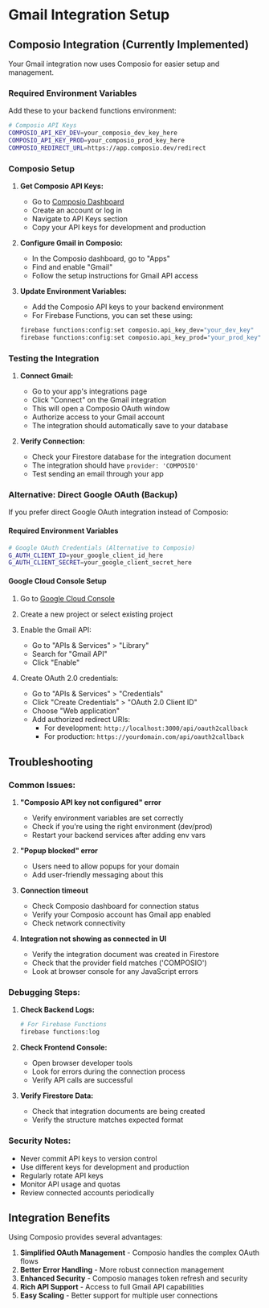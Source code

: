 # Gmail Integration Setup

## Composio Integration (Currently Implemented)

Your Gmail integration now uses Composio for easier setup and management.

### Required Environment Variables

Add these to your backend functions environment:

```bash
# Composio API Keys
COMPOSIO_API_KEY_DEV=your_composio_dev_key_here
COMPOSIO_API_KEY_PROD=your_composio_prod_key_here
COMPOSIO_REDIRECT_URL=https://app.composio.dev/redirect
```

### Composio Setup

1. **Get Composio API Keys:**
   - Go to [Composio Dashboard](https://app.composio.dev/)
   - Create an account or log in
   - Navigate to API Keys section
   - Copy your API keys for development and production

2. **Configure Gmail in Composio:**
   - In the Composio dashboard, go to "Apps"
   - Find and enable "Gmail"
   - Follow the setup instructions for Gmail API access

3. **Update Environment Variables:**
   - Add the Composio API keys to your backend environment
   - For Firebase Functions, you can set these using:
   ```bash
   firebase functions:config:set composio.api_key_dev="your_dev_key"
   firebase functions:config:set composio.api_key_prod="your_prod_key"
   ```

### Testing the Integration

1. **Connect Gmail:**
   - Go to your app's integrations page
   - Click "Connect" on the Gmail integration
   - This will open a Composio OAuth window
   - Authorize access to your Gmail account
   - The integration should automatically save to your database

2. **Verify Connection:**
   - Check your Firestore database for the integration document
   - The integration should have `provider: 'COMPOSIO'`
   - Test sending an email through your app

### Alternative: Direct Google OAuth (Backup)

If you prefer direct Google OAuth integration instead of Composio:

#### Required Environment Variables
```bash
# Google OAuth Credentials (Alternative to Composio)
G_AUTH_CLIENT_ID=your_google_client_id_here
G_AUTH_CLIENT_SECRET=your_google_client_secret_here
```

#### Google Cloud Console Setup

1. Go to [Google Cloud Console](https://console.cloud.google.com/)
2. Create a new project or select existing project
3. Enable the Gmail API:
   - Go to "APIs & Services" > "Library"
   - Search for "Gmail API"
   - Click "Enable"

4. Create OAuth 2.0 credentials:
   - Go to "APIs & Services" > "Credentials"
   - Click "Create Credentials" > "OAuth 2.0 Client ID"
   - Choose "Web application"
   - Add authorized redirect URIs:
     - For development: `http://localhost:3000/api/oauth2callback`
     - For production: `https://yourdomain.com/api/oauth2callback`

## Troubleshooting

### Common Issues:

1. **"Composio API key not configured" error**
   - Verify environment variables are set correctly
   - Check if you're using the right environment (dev/prod)
   - Restart your backend services after adding env vars

2. **"Popup blocked" error**
   - Users need to allow popups for your domain
   - Add user-friendly messaging about this

3. **Connection timeout**
   - Check Composio dashboard for connection status
   - Verify your Composio account has Gmail app enabled
   - Check network connectivity

4. **Integration not showing as connected in UI**
   - Verify the integration document was created in Firestore
   - Check that the provider field matches ('COMPOSIO')
   - Look at browser console for any JavaScript errors

### Debugging Steps:

1. **Check Backend Logs:**
   ```bash
   # For Firebase Functions
   firebase functions:log
   ```

2. **Check Frontend Console:**
   - Open browser developer tools
   - Look for errors during the connection process
   - Verify API calls are successful

3. **Verify Firestore Data:**
   - Check that integration documents are being created
   - Verify the structure matches expected format

### Security Notes:

- Never commit API keys to version control
- Use different keys for development and production
- Regularly rotate API keys
- Monitor API usage and quotas
- Review connected accounts periodically

## Integration Benefits

Using Composio provides several advantages:

1. **Simplified OAuth Management** - Composio handles the complex OAuth flows
2. **Better Error Handling** - More robust connection management
3. **Enhanced Security** - Composio manages token refresh and security
4. **Rich API Support** - Access to full Gmail API capabilities
5. **Easy Scaling** - Better support for multiple user connections
